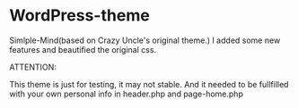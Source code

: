 # WordPress-theme
Simlple-Mind(based on Crazy Uncle's original theme.)
I added some new features and beautified the original css.

ATTENTION:

This theme is just for testing, it may not stable. And it needed to be fullfilled with your own personal info in header.php and page-home.php
